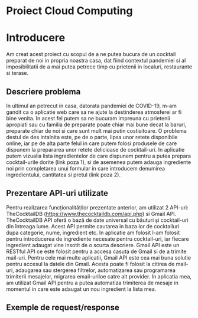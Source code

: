 # Proiect Cloud Computing

# Introducere
Am creat acest proiect cu scopul de a ne putea bucura de un cocktail preparat de noi in propria noastra casa, dat fiind contextul pandemiei si al imposibilitatii de a mai putea petrece timp cu prietenii in localuri, restaurante si terase.

## Descriere problema
In ultimul an petrecut in casa, datorata pandemiei de COVID-19, m-am gandit ca o aplicatie web care sa ne ajute la destinderea atmosferei ar fi bine venita. In acest fel putem sa ne bucuram impreuna cu prietenii apropiati sau cu familia de preparate poate chiar mai bune decat la baruri, preparate chiar de noi si care sunt mult mai putin costisitoare. O problema destul de des intalnita este, pe de o parte, lipsa unor retete disponibile online, iar pe de alta parte felul in care putem folosi produsele de care dispunem la prepararea unor retete delicioase de cocktail-uri. 
In aplicatie putem vizualia lista ingredientelor de care dispunem pentru a putea prepara cocktail-urile dorite (link poza 1), si de asemenea putem adauga ingrediente noi prin completarea unui formular in care introducem denumirea ingredientului, cantitatea si pretul (link poza 2).

## Prezentare API-uri utilizate
Pentru realizarea funcționalităților prezentate anterior, am utilizat 2 API-uri: TheCocktailDB (https://www.thecocktaildb.com/api.php) si Gmail API.
TheCocktailDB API  oferă o bază de date universal cu băuturi și cocktail-uri din întreaga lume. Acest API permite cautarea in baza lor de cocktailuri dupa categorie, nume, ingredient etc. In aplicatie am folosit l-am folosit pentru introducerea de ingrediente necesate pentru cocktail-uri, iar fiecare ingredient adaugat vine insotit de o scurta descriere.
Gmail API este un RESTful API ce este folosit pentru a accesa casuta de Gmail si de a trimite mail-uri. Pentru cele mai multe aplicatii, Gmail API este cea mai buna solutie pentru accesul la datele din Gmail. Acesta poate fi folosit la citirea de mail-uri, adaugarea sau stergerea filtrelor, automatizarea sau programarea trimiterii mesajelor, migrarea email-uriloe catre alt provider.
In aplicatia mea, am utilizat Gmail API pentru a putea automatiza trimiterea de mesaje in momentul in care este adaugat un nou ingredient la lista mea.

## Exemple de request/response
